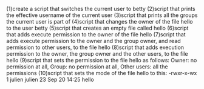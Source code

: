 (1)create a script that switches the current user to betty
(2)script that prints the effective username of the current user
(3)script that prints all the groups the current user is part of
(4)script that changes the owner of the file hello to the user betty
(5)script that creates an empty file called hello
(6)script that adds execute permission to the owner of the file hello
(7)script that adds execute permission to the owner and the group owner, and read permission to other users, to the file hello
(8)script that adds execution permission to the owner, the group owner and the other users, to the file hello
(9)script that sets the permission to the file hello as follows: Owner: no permission at all, Group: no permission at all, Other users: all the permissions
(10)script that sets the mode of the file hello to this: -rwxr-x-wx 1 julien julien 23 Sep 20 14:25 hello
